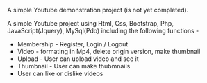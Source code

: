 A simple Youtube demonstration project (is not yet completed).

A simple Youtube project using Html, Css, Bootstrap, Php, JavaScript(Jquery), MySql(Pdo) including the following functions -

- Membership - Register, Login / Logout 
- Video - formating in Mp4, delete origin version, make thumbnail
- Upload - User can upload video and see it
- Thumbnail - User can make thubmnails
- User can like or dislike videos

